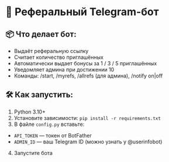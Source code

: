# 🤖 Реферальный Telegram-бот

## 📦 Что делает бот:

- Выдаёт реферальную ссылку
- Считает количество приглашённых
- Автоматически выдает бонусы за 1 / 3 / 5 приглашённых
- Уведомляет админа при достижении 10
- Команды: /start, /myrefs, /allrefs (для админа), /notify on|off

## 🛠 Как запустить:

1. Python 3.10+
2. Установите зависимости: `pip install -r requirements.txt`
3. В файле `config.py` вставьте:
- `API_TOKEN` — токен от BotFather
- `ADMIN_ID` — ваш Telegram ID (можно узнать у @userinfobot)

4. Запустите бота
